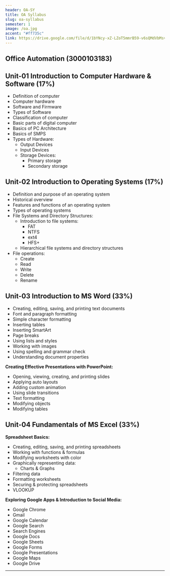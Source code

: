 ```yaml
---
header: OA-SY
title: OA Syllabus
slug: oa-syllabus
semester: 1
image: /oa.jpg
accent: "#ff735c"
link: https://drive.google.com/file/d/1bYNcy-xZ-LZoT5mmrB59-v6sQMdVbMsv/view?usp=sharing
---
```


## Office Automation (3000103183)

## Unit-01 Introduction to Computer Hardware & Software (17%)

- Definition of computer
- Computer hardware
- Software and Firmware
- Types of Software
- Classification of computer
- Basic parts of digital computer
- Basics of PC Architecture
- Basics of SMPS
- Types of Hardware:
  - Output Devices
  - Input Devices
  - Storage Devices:
    - Primary storage
    - Secondary storage

## Unit-02 Introduction to Operating Systems (17%)

- Definition and purpose of an operating system
- Historical overview
- Features and functions of an operating system
- Types of operating systems
- File Systems and Directory Structures:
  - Introduction to file systems:
    - FAT
    - NTFS
    - ext4
    - HFS+
  - Hierarchical file systems and directory structures
- File operations:
  - Create
  - Read
  - Write
  - Delete
  - Rename

## Unit-03 Introduction to MS Word (33%)

- Creating, editing, saving, and printing text documents
- Font and paragraph formatting
- Simple character formatting
- Inserting tables
- Inserting SmartArt
- Page breaks
- Using lists and styles
- Working with images
- Using spelling and grammar check
- Understanding document properties

**Creating Effective Presentations with PowerPoint:**

- Opening, viewing, creating, and printing slides
- Applying auto layouts
- Adding custom animation
- Using slide transitions
- Text formatting
- Modifying objects
- Modifying tables

## Unit-04 Fundamentals of MS Excel (33%)

**Spreadsheet Basics:**

- Creating, editing, saving, and printing spreadsheets
- Working with functions & formulas
- Modifying worksheets with color
- Graphically representing data:
  - Charts & Graphs
- Filtering data
- Formatting worksheets
- Securing & protecting spreadsheets
- VLOOKUP

**Exploring Google Apps & Introduction to Social Media:**

- Google Chrome
- Gmail
- Google Calendar
- Google Search
- Search Engines
- Google Docs
- Google Sheets
- Google Forms
- Google Presentations
- Google Maps
- Google Drive

---
